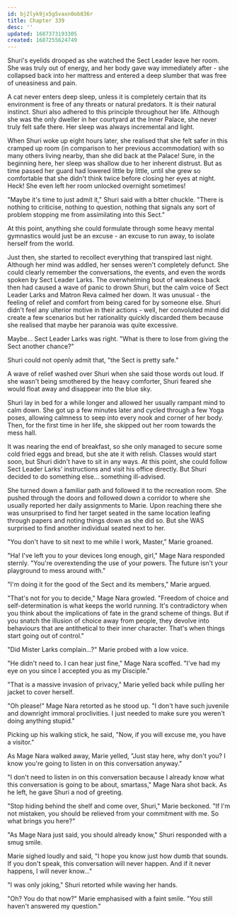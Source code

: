 ```yaml
---
id: bj2lyk9jx5g5vaxn0ob836r
title: Chapter 339
desc: ''
updated: 1687373193305
created: 1687255624749
---
```


Shuri's eyelids drooped as she watched the Sect Leader leave her room. She was truly out of energy, and her body gave way immediately after - she collapsed back into her mattress and entered a deep slumber that was free of uneasiness and pain.

A cat never enters deep sleep, unless it is completely certain that its environment is free of any threats or natural predators. It is their natural instinct. Shuri also adhered to this principle throughout her life. Although she was the only dweller in her courtyard at the Inner Palace, she never truly felt safe there. Her sleep was always incremental and light.

When Shuri woke up eight hours later, she realised that she felt safer in this cramped up room (in comparison to her previous accommodation) with so many others living nearby, than she did back at the Palace! Sure, in the beginning here, her sleep was shallow due to her inherent distrust. But as time passed her guard had lowered little by little, until she grew so comfortable that she didn't think twice before closing her eyes at night. Heck! She even left her room unlocked overnight sometimes!

"Maybe it's time to just admit it," Shuri said with a bitter chuckle. "There is nothing to criticise, nothing to question, nothing that signals any sort of problem stopping me from assimilating into this Sect."

At this point, anything she could formulate through some heavy mental gymnastics would just be an excuse - an excuse to run away, to isolate herself from the world.

Just then, she started to recollect everything that transpired last night. Although her mind was addled, her senses weren't completely defunct. She could clearly remember the conversations, the events, and even the words spoken by Sect Leader Larks. The overwhelming bout of weakness back then had caused a wave of panic to drown Shuri, but the calm voice of Sect Leader Larks and Matron Reva calmed her down. It was unusual - the feeling of relief and comfort from being cared for by someone else. Shuri didn't feel any ulterior motive in their actions - well, her convoluted mind did create a few scenarios but her rationality quickly discarded them because she realised that maybe her paranoia was quite excessive.

Maybe... Sect Leader Larks was right. "What is there to lose from giving the Sect another chance?"

Shuri could not openly admit that, "the Sect is pretty safe."

A wave of relief washed over Shuri when she said those words out loud. If she wasn't being smothered by the heavy comforter, Shuri feared she would float away and disappear into the blue sky.

Shuri lay in bed for a while longer and allowed her usually rampant mind to calm down. She got up a few minutes later and cycled through a few Yoga poses, allowing calmness to seep into every nook and corner of her body. Then, for the first time in her life, she skipped out her room towards the mess hall.

It was nearing the end of breakfast, so she only managed to secure some cold fried eggs and bread, but she ate it with relish. Classes would start soon, but Shuri didn't have to sit in any ways. At this point, she could follow Sect Leader Larks' instructions and visit his office directly. But Shuri decided to do something else... something ill-advised.

She turned down a familiar path and followed it to the recreation room. She pushed through the doors and followed down a corridor to where she usually reported her daily assignments to Marie. Upon reaching there she was unsurprised to find her target seated in the same location leafing through papers and noting things down as she did so. But she WAS surprised to find another individual seated next to her.

"You don't have to sit next to me while I work, Master," Marie groaned.

"Ha! I've left you to your devices long enough, girl," Mage Nara responded sternly. "You're overextending the use of your powers. The future isn't your playground to mess around with."

"I'm doing it for the good of the Sect and its members," Marie argued.

"That's not for you to decide," Mage Nara growled. "Freedom of choice and self-determination is what keeps the world running. It's contradictory when you think about the implications of fate in the grand scheme of things. But if you snatch the illusion of choice away from people, they devolve into behaviours that are antithetical to their inner character. That's when things start going out of control."

"Did Mister Larks complain...?" Marie probed with a low voice.

"He didn't need to. I can hear just fine," Mage Nara scoffed. "I've had my eye on you since I accepted you as my Disciple."

"That is a massive invasion of privacy," Marie yelled back while pulling her jacket to cover herself.

"Oh please!" Mage Nara retorted as he stood up. "I don't have such juvenile and downright immoral proclivities. I just needed to make sure you weren't doing anything stupid."

Picking up his walking stick, he said, "Now, if you will excuse me, you have a visitor."

As Mage Nara walked away, Marie yelled, "Just stay here, why don't you? I know you're going to listen in on this conversation anyway."

"I don't need to listen in on this conversation because I already know what this conversation is going to be about, smartass," Mage Nara shot back. As he left, he gave Shuri a nod of greeting.

"Stop hiding behind the shelf and come over, Shuri," Marie beckoned. "If I'm not mistaken, you should be relieved from your commitment with me. So what brings you here?"

"As Mage Nara just said, you should already know," Shuri responded with a smug smile.

Marie sighed loudly and said, "I hope you know just how dumb that sounds. If you don't speak, this conversation will never happen. And if it never happens, I will never know..."

"I was only joking," Shuri retorted while waving her hands.

"Oh? You do that now?" Marie emphasised with a faint smile. "You still haven't answered my question."

